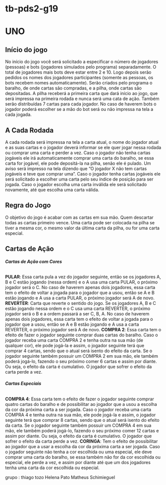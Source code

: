 # tb-pds2-g19

# UNO

## Início do jogo

No início do jogo você será solicitado a especificar o número de jogadores (pessoas) e bots (jogadores simulados pelo programa) 
separadamente. O total de jogadores mais bots deve estar entre 2 e 10. Logo depois serão pedidos os nomes dos jogadores 
participantes (somente as pessoas, os bots recebem nomes automaticamente).
Serão criados pelo programa o baralho, de onde cartas são compradas, e a pilha, onde cartas são depositadas. A pilha receberá 
a primeira carta que dará início ao jogo, que será impressa na primeira rodada e nunca será uma cata de ação. Também serão 
distribuídas 7 cartas para cada jogador.
No caso de haverem bots o jogador poderá escolher se a mão do bot será ou não impressa na tela a cada jogada.

## A Cada Rodada

A cada rodada será impressa na tela a carta atual, o nome do jogador atual e as suas cartas e o jogador deverá informar se ele
quer jogar nessa rodada ou comprar uma carta e perder a vez. Caso o jogador não tenha cartas jogáveis ele irá automaticamente comprar uma
carta do baralho, se essa carta for jogável, ele pode depositá-la na pilha, senão ele é pulado. Um aviso será impresso na tela dizendo que
“O jogador X não tem cartas jogáveis e teve que comprar uma”. Caso o jogador tenha cartas jogáveis ele será solicitado a escolher uma carta
pelo seu índice de posição para ser jogada. Caso o jogador escolha uma carta inválida ele será solicitado novamente, até que escolha uma
carta válida.

## Regra do Jogo

O objetivo do jogo é acabar com as cartas em sua mão. Quem descartar todas as cartas primeiro vence. Uma carta pode ser 
colocada na pilha se tiver a mesma cor, o mesmo valor da última carta da pilha, ou for uma carta especial.

## Cartas de Ação

###### **Cartas de Ação com Cores**

**PULAR**: Essa carta pula a vez do jogador seguinte, então se os jogadores A, B e C estão jogando (nessa ordem) e o A usa uma 
carta PULAR, o próximo jogador será o C. No caso de haverem apenas dois jogadores, essa carta tem o efeito de voltar a jogada 
para o jogador que a usou, então se A e B estão jogando e A usa a carta PULAR, o próximo jogador será A de novo.
**REVERTER**: Carta que reverte o sentido do jogo. Se os jogadores A, B e C estão jogando nessa ordem e o C usa uma carta REVERTER, o
próximo jogador será o B e a ordem passará a ser C, B, A. No caso de haverem apenas dois jogadores, essa carta tem o efeito de voltar a
jogada para o jogador que a usou, então se A e B estão jogando e A usa a carta REVERTER, o próximo jogador será A de novo.
**COMPRA 2**: Essa carta tem o efeito de fazer o jogador seguinte comprar duas cartas do baralho. Caso o jogador receba uma 
carta COMPRA 2 e tenha outra na sua mão (de qualquer cor), ele pode jogá-la e assim, o jogador seguinte terá que comprar 4
cartas, sendo que o atual será isento do efeito da carta. Se o jogador seguinte também possuir um COMPRA 2 em sua mão, ele
também poderá jogá-lo, fazendo o seu próximo comer 6 cartas e assim por diante. Ou seja, o efeito da carta é cumulativo. O
jogador que sofrer o efeito da carta perde a vez.

###### **Cartas Especiais**

**COMPRA 4**: Essa carta tem o efeito de fazer o jogador seguinte comprar quatro cartas do baralho e de possibilitar ao jogador 
que a usou a escolha da cor da próxima carta a ser jogada. Caso o jogador receba uma carta COMPRA 4 e tenha outra na sua mão, 
ele pode jogá-la e assim, o jogador seguinte terá que comprar 8 cartas, sendo que o atual será isento do efeito da carta. Se o 
jogador seguinte também possuir um COMPRA 4 em sua mão, ele também poderá jogá-lo, fazendo o seu próximo comer 12 cartas e 
assim por diante. Ou seja, o efeito da carta é cumulativo. O jogador que sofrer o efeito da carta perde a vez.
**CORINGA**: Tem o efeito de possibilitar ao jogador que a usar a escolha da cor da próxima carta a ser jogada. Caso o jogador 
seguinte não tenha  a cor escolhida ou uma especial, ele deve comprar uma carta do baralho, se essa também não for da cor 
escolhida ou especial, ele perde a vez, e assim por diante até que um dos jogadores tenha uma carta da cor escolhida ou especial.


grupo :
thiago tozo
Helena Pato
Matheus Schimieguel

